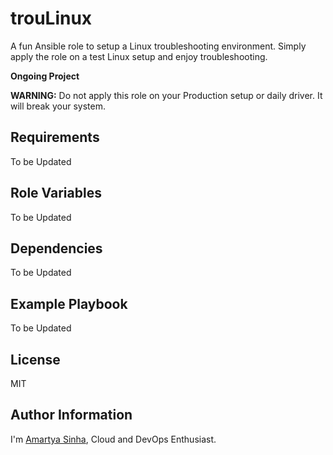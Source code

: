 trouLinux
=========

A fun Ansible role to setup a Linux troubleshooting environment. Simply apply the role on a test Linux setup and enjoy troubleshooting.

**Ongoing Project**

**WARNING:** Do not apply this role on your Production setup or daily driver. It will break your system.

Requirements
------------

To be Updated

Role Variables
--------------

To be Updated

Dependencies
------------

To be Updated

Example Playbook
----------------

To be Updated

License
-------

MIT

Author Information
------------------

I'm [Amartya Sinha](https://github.com/amartyasinha), Cloud and DevOps Enthusiast.
